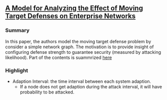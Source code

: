 ## [A Model for Analyzing the Effect of Moving Target Defenses on Enterprise Networks](http://dl.acm.org/citation.cfm?id=2602088)

### Summary
In this paper, the authors model the moving target defense problem by consider a simple network graph. The motivation is to provide insight of configuring defense strength to guarantee security (measured by attacking likelihood). Part of the contents is suammrized [here](../../model)

### Highlight
- Adaption Interval: the time interval between each system adaption. 
  - If a node does not get adaption during the attack interval, it will have probability to be attacked.
  
